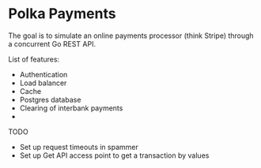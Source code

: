 # Polka Payments

The goal is to simulate an online payments processor (think Stripe) through a concurrent Go REST API.

List of features:

 - Authentication
 - Load balancer
 - Cache
 - Postgres database
 - Clearing of interbank payments
 - 

TODO
 - Set up request timeouts in spammer
 - Set up Get API access point to get a transaction by values
